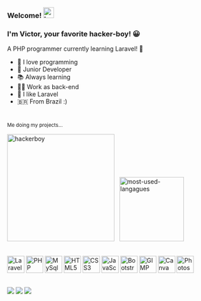 ### Welcome! <img src="https://emojipedia-us.s3.amazonaws.com/source/noto-emoji-animations/344/waving-hand_1f44b.gif" alt="hello-hand" height="25">

### I'm Victor, your favorite hacker-boy! 😀
<p>A PHP programmer currently learning Laravel! 👻</p>

- 💌 I love programming
- 👶 Junior Developer 
- 📚 Always learning 
- 👨‍💻 Work as back-end
- 🤩 I like Laravel
- 🇧🇷 From Brazil :)

#

<div style="float: center;">
<sub>Me doing my projects...</sub><br>
  
<img src="https://media.tenor.com/CgGUXc-LDc4AAAAM/hacker-pc.gif" alt="hackerboy" height="250">&nbsp;&nbsp;&nbsp;<img src="https://github-readme-stats.vercel.app/api/top-langs/?username=vdanviel&layout=compact&theme=white" alt="most-used-langagues" height="150">
</div>
  
<div style="display: inline_block"><br>
<img height="40"  alt="Laravel" src="https://cdn.jsdelivr.net/gh/devicons/devicon/icons/laravel/laravel-plain-wordmark.svg"/>
<img height="40" alt="PHP" src="https://cdn.jsdelivr.net/gh/devicons/devicon/icons/php/php-plain.svg"/>
<img height="40"  alt="MySql" src="https://cdn.jsdelivr.net/gh/devicons/devicon/icons/mysql/mysql-original.svg"/>
<img height="40" alt="HTML5" src="https://cdn.jsdelivr.net/gh/devicons/devicon/icons/html5/html5-original.svg"/>
<img height="40" alt="CSS3" src="https://cdn.jsdelivr.net/gh/devicons/devicon/icons/css3/css3-original.svg"/>
<img height="40"  alt="JavaScript" src="https://cdn.jsdelivr.net/gh/devicons/devicon/icons/javascript/javascript-plain.svg"/>
<img height="40"  alt="Bootstrap" src="https://cdn.jsdelivr.net/gh/devicons/devicon/icons/bootstrap/bootstrap-plain.svg"/>
<img height="40" alt="GIMP"  src="https://cdn.jsdelivr.net/gh/devicons/devicon/icons/gimp/gimp-plain.svg"/>
<img height="40" alt="Canva" src="https://cdn.jsdelivr.net/gh/devicons/devicon/icons/canva/canva-original.svg"/>
<img height="40"  alt="Photoshop" src="https://cdn.jsdelivr.net/gh/devicons/devicon/icons/photoshop/photoshop-plain.svg"/>
</div>
  
##

<div> 
  <a href="https://www.instagram.com/vdanviel/" target="_blank"><img src="https://img.shields.io/badge/-Instagram-%23E4405F?style=for-the-badge&logo=instagram&logoColor=white" target="_blank"></a>
  <a href = "mailto:victordn.araujo@gmail.com"><img src="https://img.shields.io/badge/-Gmail-%23333?style=for-the-badge&logo=gmail&logoColor=white" target="_blank"></a>
  <a href="https://www.linkedin.com/in/victor-daniel-b0a5a4214/" target="_blank"><img src="https://img.shields.io/badge/LinkedIn-0077B5?style=for-the-badge&logo=linkedin&logoColor=white" target="_blank"></a>
 </div>

